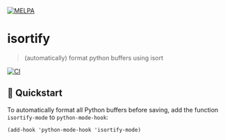 [![MELPA](https://melpa.org/packages/isortify-badge.svg)](https://melpa.org/#/isortify)

# isortify
> (automatically) format python buffers using isort

[![CI](https://github.com/pythonic-emacs/isortify/actions/workflows/test.yml/badge.svg)](https://github.com/pythonic-emacs/isortify/actions/workflows/test.yml)

## 💾 Quickstart

To automatically format all Python buffers before saving, add the function
`isortify-mode` to `python-mode-hook`:

```elisp
(add-hook 'python-mode-hook 'isortify-mode)
```
